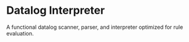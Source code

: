 # Datalog Interpreter
A functional datalog scanner, parser, and interpreter optimized for rule evaluation.
